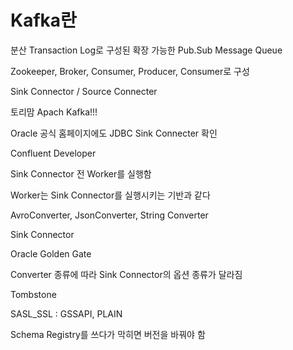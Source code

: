 # Kafka란

분산 Transaction Log로 구성된 확장 가능한 Pub.Sub Message Queue

Zookeeper, Broker, Consumer, Producer, Consumer로 구성

Sink Connector / Source Connecter

토리맘 Apach Kafka!!!

Oracle 공식 홈페이지에도 JDBC Sink Connecter 확인

Confluent Developer

Sink Connector 전 Worker를 실행함

Worker는 Sink Connector를 실행시키는 기반과 같다

AvroConverter, JsonConverter, String Converter

Sink Connector

Oracle Golden Gate

Converter 종류에 따라 Sink Connector의 옵션 종류가 달라짐

Tombstone



SASL_SSL : GSSAPI, PLAIN

Schema Registry를 쓰다가 막히면 버전을 바꿔야 함